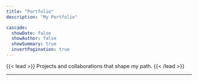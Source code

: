 ```yaml
---
title: "Portfolio"
description: "My Portfolio"

cascade:
  showDate: false
  showAuthor: false
  showSummary: true
  invertPagination: true
---
```


{{< lead >}}
Projects and collaborations that shape my path.
{{< /lead >}}

---